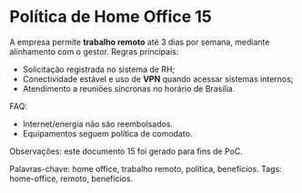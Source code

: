 # Política de Home Office 15

A empresa permite **trabalho remoto** até 3 dias por semana, mediante alinhamento com o gestor.
Regras principais:
- Solicitação registrada no sistema de RH;
- Conectividade estável e uso de **VPN** quando acessar sistemas internos;
- Atendimento a reuniões síncronas no horário de Brasília.

FAQ:
- Internet/energia não são reembolsados.
- Equipamentos seguem política de comodato.

Observações: este documento 15 foi gerado para fins de PoC.

Palavras-chave: home office, trabalho remoto, política, benefícios.
Tags: home-office, remoto, beneficios.
